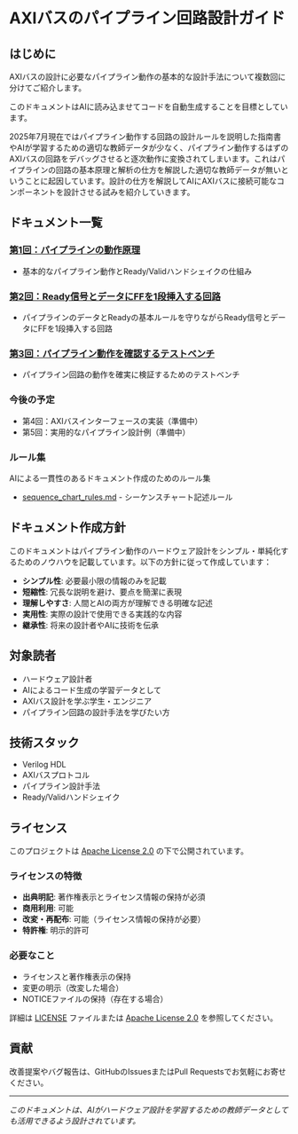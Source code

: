 # AXIバスのパイプライン回路設計ガイド

## はじめに

AXIバスの設計に必要なパイプライン動作の基本的な設計手法について複数回に分けてご紹介します。

このドキュメントはAIに読み込ませてコードを自動生成することを目標としています。

2025年7月現在ではパイプライン動作する回路の設計ルールを説明した指南書やAIが学習するための適切な教師データが少なく、パイプライン動作するはずのAXIバスの回路をデバッグさせると逐次動作に変換されてしまいます。これはパイプラインの回路の基本原理と解析の仕方を解説した適切な教師データが無いということに起因しています。設計の仕方を解説してAIにAXIバスに接続可能なコンポーネントを設計させる試みを紹介していきます。

## ドキュメント一覧

### [第1回：パイプラインの動作原理](pipeline_principles.md)
 - 基本的なパイプライン動作とReady/Validハンドシェイクの仕組み

### [第2回：Ready信号とデータにFFを1段挿入する回路](pipeline_insert.md)
 - パイプラインのデータとReadyの基本ルールを守りながらReady信号とデータにFFを1段挿入する回路

### [第3回：パイプライン動作を確認するテストベンチ](pipeline_testbench.md)
 - パイプライン回路の動作を確実に検証するためのテストベンチ

### 今後の予定
- 第4回：AXIバスインターフェースの実装（準備中）
- 第5回：実用的なパイプライン設計例（準備中）

### ルール集
AIによる一貫性のあるドキュメント作成のためのルール集

- [sequence_chart_rules.md](sequence_chart_rules.md) - シーケンスチャート記述ルール

## ドキュメント作成方針

このドキュメントはパイプライン動作のハードウェア設計をシンプル・単純化するためのノウハウを記載しています。以下の方針に従って作成しています：

- **シンプル性**: 必要最小限の情報のみを記載
- **短縮性**: 冗長な説明を避け、要点を簡潔に表現
- **理解しやすさ**: 人間とAIの両方が理解できる明確な記述
- **実用性**: 実際の設計で使用できる実践的な内容
- **継承性**: 将来の設計者やAIに技術を伝承

## 対象読者

- ハードウェア設計者
- AIによるコード生成の学習データとして
- AXIバス設計を学ぶ学生・エンジニア
- パイプライン回路の設計手法を学びたい方

## 技術スタック

- Verilog HDL
- AXIバスプロトコル
- パイプライン設計手法
- Ready/Validハンドシェイク

## ライセンス

このプロジェクトは [Apache License 2.0](LICENSE) の下で公開されています。

### ライセンスの特徴
- **出典明記**: 著作権表示とライセンス情報の保持が必須
- **商用利用**: 可能
- **改変・再配布**: 可能（ライセンス情報の保持が必要）
- **特許権**: 明示的許可

### 必要なこと
- ライセンスと著作権表示の保持
- 変更の明示（改変した場合）
- NOTICEファイルの保持（存在する場合）

詳細は [LICENSE](LICENSE) ファイルまたは [Apache License 2.0](https://www.apache.org/licenses/LICENSE-2.0) を参照してください。

## 貢献

改善提案やバグ報告は、GitHubのIssuesまたはPull Requestsでお気軽にお寄せください。

---

*このドキュメントは、AIがハードウェア設計を学習するための教師データとしても活用できるよう設計されています。*
